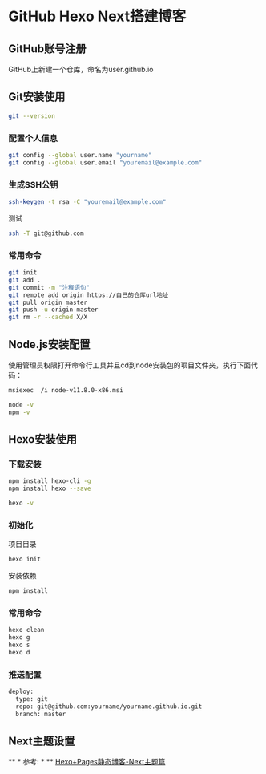 # GitHub Hexo Next搭建博客

## GitHub账号注册

GitHub上新建一个仓库，命名为user.github.io

## Git安装使用

``` bash
git --version
```

### 配置个人信息

``` bash
git config --global user.name "yourname"
git config --global user.email "youremail@example.com"
```

### 生成SSH公钥

``` bash
ssh-keygen -t rsa -C "youremail@example.com"
```

测试

``` bash
ssh -T git@github.com
```

### 常用命令

```bash
git init
git add .
git commit -m "注释语句"
git remote add origin https://自己的仓库url地址
git pull origin master
git push -u origin master
git rm -r --cached X/X
```

## Node.js安装配置

使用管理员权限打开命令行工具并且cd到node安装包的项目文件夹，执行下面代码：

``` bash
msiexec  /i node-v11.8.0-x86.msi
```

``` bash
node -v
npm -v
```

## Hexo安装使用

### 下载安装

``` bash
npm install hexo-cli -g
npm install hexo --save
```

``` bash
hexo -v
```

### 初始化

项目目录

``` bash
hexo init
```

安装依赖

``` bash
npm install
```

### 常用命令

``` bash
hexo clean
hexo g
hexo s
hexo d
```

### 推送配置

``` bash
deploy:
  type: git
  repo: git@github.com:yourname/yourname.github.io.git
  branch: master
```

## Next主题设置

** * 参考: * ** [Hexo+Pages静态博客-Next主题篇](https://blog.csdn.net/mango_haoming/article/details/78207534/)
